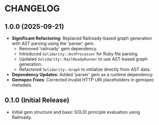 # CHANGELOG

## 1.0.0 (2025-09-21)

*   **Significant Refactoring**: Replaced Railroady-based graph generation with AST parsing using the 'parser' gem.
    *   Removed 'railroady' gem dependency.
    *   Introduced `Solidarity::AstProcessor` for Ruby file parsing.
    *   Updated `Solidarity::RailRoadyRunner` to use AST-based graph generation.
    *   Refactored `Solidarity::Graph` to initialize directly from AST data.
*   **Dependency Updates**: Added 'parser' gem as a runtime dependency.
*   **Gemspec Fixes**: Corrected invalid HTTP URI placeholders in gemspec metadata.

## 0.1.0 (Initial Release)

*   Initial gem structure and basic SOLID principle evaluation using Railroady.

